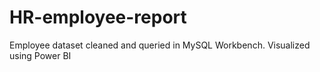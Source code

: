 # HR-employee-report
Employee dataset cleaned and queried in MySQL Workbench. Visualized using Power BI
